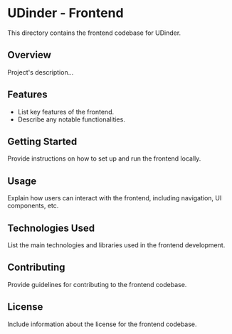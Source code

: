 # UDinder - Frontend

This directory contains the frontend codebase for UDinder.

## Overview

Project's description...

## Features

- List key features of the frontend.
- Describe any notable functionalities.

## Getting Started

Provide instructions on how to set up and run the frontend locally.

## Usage

Explain how users can interact with the frontend, including navigation, UI components, etc.

## Technologies Used

List the main technologies and libraries used in the frontend development.

## Contributing

Provide guidelines for contributing to the frontend codebase.

## License

Include information about the license for the frontend codebase.
